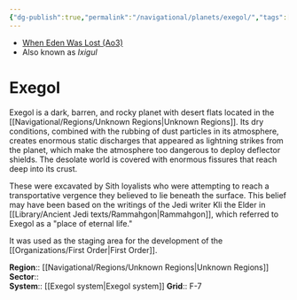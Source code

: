 ```yaml
---
{"dg-publish":true,"permalink":"/navigational/planets/exegol/","tags":["map","planet","unknown"],"noteIcon":"saber1"}
---
```


- [When Eden Was Lost (Ao3)](https://archiveofourown.org/works/19334440)
- Also known as *Ixigul*
# Exegol
Exegol is a dark, barren, and rocky planet with desert flats located in the [[Navigational/Regions/Unknown Regions\|Unknown Regions]]. Its dry conditions, combined with the rubbing of dust particles in its atmosphere, creates enormous static discharges that appeared as lightning strikes from the planet, which make the atmosphere too dangerous to deploy deflector shields. The desolate world is covered with enormous fissures that reach deep into its crust. 

These were excavated by Sith loyalists who were attempting to reach a transportative vergence they believed to lie beneath the surface. This belief may have been based on the writings of the Jedi writer Kli the Elder in [[Library/Ancient Jedi texts/Rammahgon\|Rammahgon]], which referred to Exegol as a "place of eternal life."

It was used as the staging area for the development of the [[Organizations/First Order\|First Order]].

**Region**::  [[Navigational/Regions/Unknown Regions\|Unknown Regions]]
**Sector**::  
**System**::  [[Exegol system\|Exegol system]]
**Grid**::  F-7